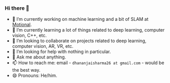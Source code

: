 ### Hi there 👋

- 🔭 I’m currently working on machine learning and a bit of SLAM at [Motional](https://motional.com/).
- 🌱 I’m currently learning a lot of things related to deep learning, computer vision, C++, etc.
- 👯 I’m looking to collaborate on projects related to deep learning, computer vision, AR, VR, etc.
- 🤔 I’m looking for help with nothing in particular.
- 💬 Ask me about anything.
- 📫 How to reach me: email - `dhananjaisharma26 at gmail.com` - would be the best way.
- 😄 Pronouns: He/him.

<!--
**dhananjaisharma10/dhananjaisharma10** is a ✨ _special_ ✨ repository because its `README.md` (this file) appears on your GitHub profile.

Here are some ideas to get you started:

- 🔭 I’m currently working on ...
- 🌱 I’m currently learning ...
- 👯 I’m looking to collaborate on ...
- 🤔 I’m looking for help with ...
- 💬 Ask me about ...
- 📫 How to reach me: ...
- 😄 Pronouns: ...
- ⚡ Fun fact: ...
-->
